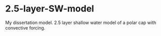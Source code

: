 # 2.5-layer-SW-model
My dissertation model. 2.5 layer shallow water model of a polar cap with convective forcing.
